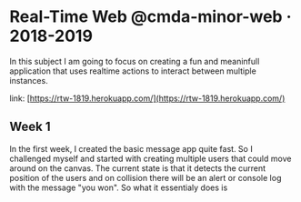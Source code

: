 # Real-Time Web @cmda-minor-web · 2018-2019

In this subject I am going to focus on creating a fun and meaninfull application that uses realtime actions to interact between multiple instances.

link: [https://rtw-1819.herokuapp.com/](https://rtw-1819.herokuapp.com/)

## Week 1

In the first week, I created the basic message app quite fast. So I challenged myself and started with creating multiple users that could move around on the canvas. The current state is that it detects the current position of the users and on collision
there will be an alert or console log with the message "you won". So what it essentialy does is

